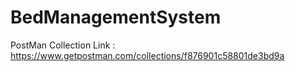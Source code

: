 # BedManagementSystem


PostMan Collection Link :
https://www.getpostman.com/collections/f876901c58801de3bd9a










